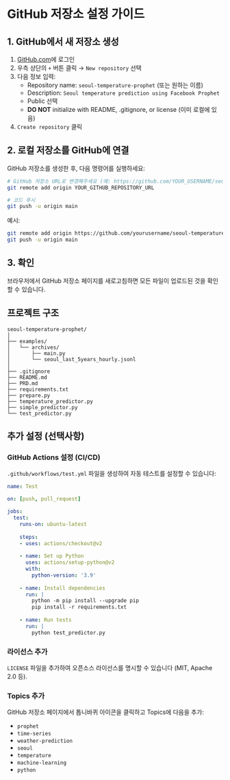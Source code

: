 # GitHub 저장소 설정 가이드

## 1. GitHub에서 새 저장소 생성

1. [GitHub.com](https://github.com)에 로그인
2. 우측 상단의 `+` 버튼 클릭 → `New repository` 선택
3. 다음 정보 입력:
   - Repository name: `seoul-temperature-prophet` (또는 원하는 이름)
   - Description: `Seoul temperature prediction using Facebook Prophet`
   - Public 선택
   - **DO NOT** initialize with README, .gitignore, or license (이미 로컬에 있음)
4. `Create repository` 클릭

## 2. 로컬 저장소를 GitHub에 연결

GitHub 저장소를 생성한 후, 다음 명령어를 실행하세요:

```bash
# GitHub 저장소 URL로 변경해주세요 (예: https://github.com/YOUR_USERNAME/seoul-temperature-prophet.git)
git remote add origin YOUR_GITHUB_REPOSITORY_URL

# 코드 푸시
git push -u origin main
```

예시:
```bash
git remote add origin https://github.com/yourusername/seoul-temperature-prophet.git
git push -u origin main
```

## 3. 확인

브라우저에서 GitHub 저장소 페이지를 새로고침하면 모든 파일이 업로드된 것을 확인할 수 있습니다.

## 프로젝트 구조

```
seoul-temperature-prophet/
│
├── examples/
│   └── archives/
│       ├── main.py
│       └── seoul_last_5years_hourly.jsonl
│
├── .gitignore
├── README.md
├── PRD.md
├── requirements.txt
├── prepare.py
├── temperature_predictor.py
├── simple_predictor.py
└── test_predictor.py
```

## 추가 설정 (선택사항)

### GitHub Actions 설정 (CI/CD)

`.github/workflows/test.yml` 파일을 생성하여 자동 테스트를 설정할 수 있습니다:

```yaml
name: Test

on: [push, pull_request]

jobs:
  test:
    runs-on: ubuntu-latest
    
    steps:
    - uses: actions/checkout@v2
    
    - name: Set up Python
      uses: actions/setup-python@v2
      with:
        python-version: '3.9'
    
    - name: Install dependencies
      run: |
        python -m pip install --upgrade pip
        pip install -r requirements.txt
    
    - name: Run tests
      run: |
        python test_predictor.py
```

### 라이선스 추가

`LICENSE` 파일을 추가하여 오픈소스 라이선스를 명시할 수 있습니다 (MIT, Apache 2.0 등).

### Topics 추가

GitHub 저장소 페이지에서 톱니바퀴 아이콘을 클릭하고 Topics에 다음을 추가:
- `prophet`
- `time-series`
- `weather-prediction`
- `seoul`
- `temperature`
- `machine-learning`
- `python`